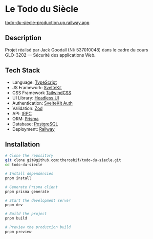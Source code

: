 # Le Todo du Siècle

[todo-du-siecle-production.up.railway.app](https://todo-du-siecle-production.up.railway.app)

## Description

Projet réalisé par Jack Goodall (NI: 537010048) dans le cadre du cours GLO-3202 — Sécurité des applications Web.

## Tech Stack

- Language: [TypeScript](https://www.typescriptlang.org/)
- JS Framework: [SvelteKit](https://kit.svelte.dev/)
- CSS Framework [TailwindCSS](https://tailwindcss.com/)
- UI Library: [Headless UI](https://headlessui.dev/)
- Authentication: [SvelteKit Auth](https://vercel.com/blog/announcing-sveltekit-auth)
- Validation: [Zod](https://zod.dev/)
- API: [tRPC](https://trpc.io/)
- ORM: [Prisma](https://www.prisma.io/)
- Database: [PostgreSQL](https://www.postgresql.org/)
- Deployment: [Railway](https://railway.app/)

## Installation

```bash
# Clone the repository
git clone git@github.com:therosbif/todo-du-siecle.git
cd todo-du-siecle

# Install dependencies
pnpm install

# Generate Prisma client
pnpm prisma generate

# Start the development server
pnpm dev

# Build the project
pnpm build

# Preview the production build
pnpm preview
```
